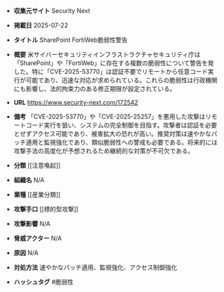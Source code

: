 - **収集元サイト**
Security Next

- **掲載日**
2025-07-22

- **タイトル**
SharePoint FortiWeb脆弱性警告

- **概要**
米サイバーセキュリティインフラストラクチャセキュリティ庁は「SharePoint」や「FortiWeb」に存在する複数の脆弱性について警告を発した。特に「CVE-2025-53770」は認証不要でリモートから任意コード実行が可能であり、迅速な対応が求められている。これらの脆弱性は行政機関にも影響し、法的拘束力のある修正期限が設定されている。

- **URL**
https://www.security-next.com/172542

- **備考**
「CVE-2025-53770」や「CVE-2025-25257」を悪用した攻撃はリモートコード実行を狙い、システムの完全制御を目指す。攻撃者は認証を必要とせずアクセス可能であり、被害拡大の恐れが高い。推奨対策は速やかなパッチ適用と監視強化であり、類似脆弱性への警戒も必要である。将来的には攻撃手法の高度化が予想されるため継続的な対策が不可欠である。

- **分類**
[[注意喚起]]

- **組織名**
N/A

- **業種**
[[産業分類]]

- **攻撃手口**
[[標的型攻撃]]

- **攻撃影響**
N/A

- **脅威アクター**
N/A

- **原因**
N/A

- **対処方法**
速やかなパッチ適用、監視強化、アクセス制御強化

- **ハッシュタグ**
#脆弱性
